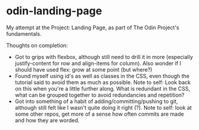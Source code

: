 # odin-landing-page

My attempt at the Project: Landing Page, as part of The Odin Project's fundamentals. 

Thoughts on completion: 
- Got to grips with flexbox, although still need to drill it in more (especially justify-content for row and align-items for column). Also wonder if I should have used flex: grow at some point (but where?)
- Found myself using id's as well as classes in the CSS, even though the tutorial said to avoid them as much as possible. Note to self: Look back on this when you're a little further along. What is redundant in the CSS, what can be grouped together to avoid redundancies and repetition? 
- Got into something of a habit of adding/committing/pushing to git, although still felt like I wasn't quite doing it right (?). Note to self: look at some other repos, get more of a sense how often commits are made and how they are worded. 
